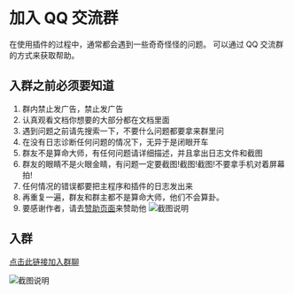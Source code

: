 # 加入 QQ 交流群

在使用插件的过程中，通常都会遇到一些奇奇怪怪的问题。
可以通过 QQ 交流群的方式来获取帮助。

## 入群之前必须要知道

1. 群内禁止发广告，禁止发广告
2. 认真观看文档你想要的大部分都在文档里面
3. 遇到问题之前请先搜索一下，不要什么问题都要拿来群里问
4. 在没有日志诊断任何问题的情况下，无异于是闭眼开车
5. 群友不是算命大师，有任何问题请详细描述，并且拿出日志文件和截图
6. 群友的眼睛不是火眼金睛，有问题一定要截图!截图!截图!不要拿手机对着屏幕拍!
7. 任何情况的错误都要把主程序和插件的日志发出来
8. 再重复一遍，群友和群主都不是算命大师，他们不会算卦。
9. 要感谢作者，请去[赞助页面](money)来赞助他
   ![截图说明](\attachments\qq\618D29776EB0CCB831882D81F716921A.jpg)

## 入群

[点击此链接加入群聊](https://qm.qq.com/q/CVuIuNRzeE)

![截图说明](\attachments\qq\qrcode_1725150960012.jpg)
